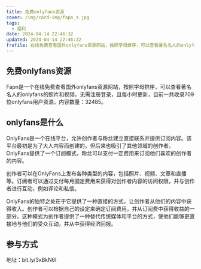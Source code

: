 ```yaml
---
title: 免费onlyfans资源
cover: /img/card-img/fapn_s.jpg
tags:
  - 福利
date: 2024-04-14 22:46:32
updated: 2024-04-14 22:46:32
frofile: 在线免费查看国外onlyfans资源网站，按照字母排序，可以查看著名名人的onlyfans的照片和视频，无需注册登录，且每小时更新
---
```


## 免费onlyfans资源

Fapn是一个在线免费查看国外onlyfans资源网站，按照字母排序，可以查看著名名人的onlyfans的照片和视频，无需注册登录，且每小时更新，目前一共收录709位onlyfans用户资源，内容数量：32485。

## onlyfans是什么

OnlyFans是一个在线平台，允许创作者与粉丝建立直接联系并提供订阅内容。该平台最初是为了大人内容而创建的，但后来也吸引了其他领域的创作者。OnlyFans提供了一个订阅模式，粉丝可以支付一定费用来订阅他们喜欢的创作者的内容。

创作者可以在OnlyFans上发布各种类型的内容，包括照片、视频、文章和直播等。订阅者可以通过支付每月固定费用来获得对创作者内容的访问权限，并与创作者进行互动，例如评论和私信。

OnlyFans的独特之处在于它提供了一种直接的方式，让创作者从他们的内容中获得收入。创作者可以根据自己的设定来确定订阅费用，并从订阅费中获得收益的一部分。这种模式为创作者提供了一种替代传统媒体和平台的方式，使他们能够更直接地与他们的受众互动，并从中获得经济回报。

## 参与方式

地址：bit.ly/3xBkN6I
